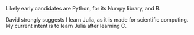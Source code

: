 Likely early candidates are Python, for its Numpy library, and R.

David strongly suggests I learn Julia, as it is made for scientific computing. My current intent is to learn Julia after learning C.